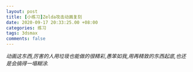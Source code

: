 ```yaml
---
layout: post
title: [小练习]Zelda攻击动画复刻
date: 2020-09-17 20:33:25.00 +08:00
categories: 练习
tags: 3dsmax
comments: false
---
```


_动画这东西,厉害的人用垃圾也能做的很精彩,愚笨如我,用再精致的东西起底,也还是会搞得一塌糊涂._